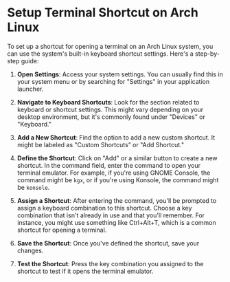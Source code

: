 # Setup Terminal Shortcut on Arch Linux

To set up a shortcut for opening a terminal on an Arch Linux system, you can use the system's built-in keyboard shortcut settings. Here's a step-by-step guide:

1. **Open Settings**: Access your system settings. You can usually find this in your system menu or by searching for "Settings" in your application launcher.

2. **Navigate to Keyboard Shortcuts**: Look for the section related to keyboard or shortcut settings. This might vary depending on your desktop environment, but it's commonly found under "Devices" or "Keyboard."

3. **Add a New Shortcut**: Find the option to add a new custom shortcut. It might be labeled as "Custom Shortcuts" or "Add Shortcut."

4. **Define the Shortcut**: Click on "Add" or a similar button to create a new shortcut. In the command field, enter the command to open your terminal emulator. For example, if you're using GNOME Console, the command might be `kgx`, or if you're using Konsole, the command might be `konsole`.

5. **Assign a Shortcut**: After entering the command, you'll be prompted to assign a keyboard combination to this shortcut. Choose a key combination that isn't already in use and that you'll remember. For instance, you might use something like Ctrl+Alt+T, which is a common shortcut for opening a terminal.

6. **Save the Shortcut**: Once you've defined the shortcut, save your changes.

7. **Test the Shortcut**: Press the key combination you assigned to the shortcut to test if it opens the terminal emulator.
